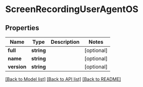 # ScreenRecordingUserAgentOS

## Properties
Name | Type | Description | Notes
------------ | ------------- | ------------- | -------------
**full** | **string** |  | [optional] 
**name** | **string** |  | [optional] 
**version** | **string** |  | [optional] 

[[Back to Model list]](../README.md#documentation-for-models) [[Back to API list]](../README.md#documentation-for-api-endpoints) [[Back to README]](../README.md)


